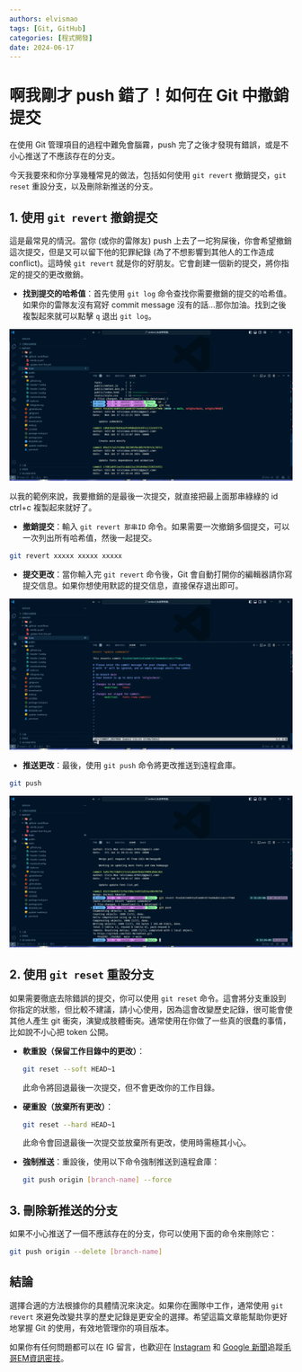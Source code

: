 ```yaml
---
authors: elvismao
tags: [Git, GitHub]
categories: [程式開發]
date: 2024-06-17
---
```


# 啊我剛才 push 錯了！如何在 Git 中撤銷提交

在使用 Git 管理項目的過程中難免會腦霧，push 完了之後才發現有錯誤，或是不小心推送了不應該存在的分支。

今天我要來和你分享幾種常見的做法，包括如何使用 `git revert` 撤銷提交，`git reset` 重設分支，以及刪除新推送的分支。

## 1. 使用 `git revert` 撤銷提交

這是最常見的情況。當你 (或你的雷隊友) push 上去了一坨狗屎後，你會希望撤銷這次提交，但是又可以留下他的犯罪紀錄 (為了不想影響到其他人的工作造成 conflict)。這時候 `git revert` 就是你的好朋友。它會創建一個新的提交，將你指定的提交的更改撤銷。

- **找到提交的哈希值**：首先使用 `git log` 命令查找你需要撤銷的提交的哈希值。如果你的雷隊友沒有寫好 commit message 沒有的話...那你加油。找到之後複製起來就可以點擊 `q` 退出 `git log`。

![git log](log.webp)

以我的範例來說，我要撤銷的是最後一次提交，就直接把最上面那串綠綠的 id ctrl+c 複製起來就好了。

- **撤銷提交**：輸入 `git revert 那串ID` 命令。如果需要一次撤銷多個提交，可以一次列出所有哈希值，然後一起提交。

```bash
git revert xxxxx xxxxx xxxxx
```

- **提交更改**：當你輸入完 `git revert` 命令後，Git 會自動打開你的編輯器請你寫提交信息。如果你想使用默認的提交信息，直接保存退出即可。

![提交訊息](vim.webp)

- **推送更改**：最後，使用 `git push` 命令將更改推送到遠程倉庫。

```bash
git push
```

![推走](push.webp)

## 2. 使用 `git reset` 重設分支

如果需要徹底去除錯誤的提交，你可以使用 `git reset` 命令。這會將分支重設到你指定的狀態，但比較不建議，請小心使用，因為這會改變歷史記錄，很可能會使其他人產生 git 衝突，演變成肢體衝突。通常使用在你做了一些真的很蠢的事情，比如說不小心把 token 公開。

- **軟重設（保留工作目錄中的更改）**：

    ```bash
    git reset --soft HEAD~1
    ```

    此命令將回退最後一次提交，但不會更改你的工作目錄。

- **硬重設（放棄所有更改）**：

    ```bash
    git reset --hard HEAD~1
    ```

    此命令會回退最後一次提交並放棄所有更改，使用時需極其小心。

- **強制推送**：重設後，使用以下命令強制推送到遠程倉庫：
    ```bash
    git push origin [branch-name] --force
    ```

## 3. 刪除新推送的分支

如果不小心推送了一個不應該存在的分支，你可以使用下面的命令來刪除它：

```bash
git push origin --delete [branch-name]
```

## 結論

選擇合適的方法根據你的具體情況來決定。如果你在團隊中工作，通常使用 `git revert` 來避免改變共享的歷史記錄是更安全的選擇。希望這篇文章能幫助你更好地掌握 Git 的使用，有效地管理你的項目版本。

如果你有任何問題都可以在 IG 留言，也歡迎在 [Instagram](https://www.instagram.com/emtech.cc) 和 [Google 新聞](https://news.google.com/publications/CAAqBwgKMKXLvgswsubVAw?ceid=TW:zh-Hant&oc=3)追蹤[毛哥EM資訊密技](https://emtech.cc/)。
